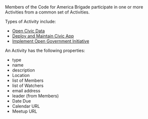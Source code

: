 Members of the Code for America Brigade participate in one or more Activities from a common set of Activities.

Types of Activity include:
* [Open Civic Data](open_civic_data.md)
* [Deploy and Maintain Civic App](deploy_maintain_civic_apps.md)
* [Implement Open Government Initiative](support_open_government_initiative.md)

An Activity has the following properties:
* type
* name
* description
* Location
* list of Members
* list of Watchers
* email address
* leader (from Members)
* Date Due
* Calendar URL
* Meetup URL